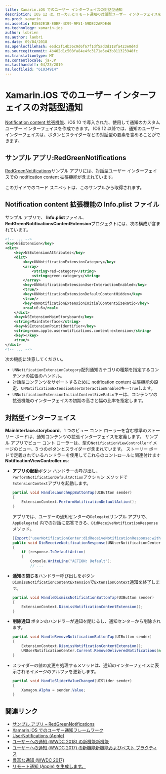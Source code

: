 ```yaml
---
title: Xamarin.iOS でのユーザー インターフェイスの対話型通知
description: IOS 12 は、ローカルとリモート通知の対話型ユーザー インターフェイスを作成できます。 このガイドでは、Xamarin.iOS でこれらの機能を使用する方法について説明します。
ms.prod: xamarin
ms.assetid: E3562E1B-E0EF-4C99-9F51-59DE22AFDE46
ms.technology: xamarin-ios
author: lobrien
ms.author: laobri
ms.date: 09/04/2018
ms.openlocfilehash: e6dc2f14b36c9d6f67f1df5ad3d118fa423e0d4d
ms.sourcegitcommit: 4b402d1c508fa84e4fc3171a6e43b811323948fc
ms.translationtype: MT
ms.contentlocale: ja-JP
ms.lasthandoff: 04/23/2019
ms.locfileid: "61034914"
---
```

# <a name="interactive-notification-user-interfaces-in-xamarinios"></a>Xamarin.iOS でのユーザー インターフェイスの対話型通知

[Notification content 拡張機能](~/ios/platform/user-notifications/advanced-user-notifications.md)、iOS 10 で導入された、使用して通知のカスタム ユーザー インターフェイスを作成できます。 IOS 12 以降では、通知のユーザー インターフェイスは、ボタンとスライダーなどの対話型の要素を含めることができます。

## <a name="sample-app-redgreennotifications"></a>サンプル アプリ:RedGreenNotifications

[RedGreenNotifications](https://developer.xamarin.com/samples/monotouch/iOS12/RedGreenNotifications)サンプル アプリには、対話型ユーザー インターフェイスでの notification content 拡張機能が含まれています。

このガイドでのコード スニペットは、このサンプルから取得されます。

## <a name="notification-content-extension-infoplist-file"></a>Notification content 拡張機能の Info.plist ファイル

サンプル アプリで、 **Info.plist**ファイル、 **RedGreenNotificationsContentExtension**プロジェクトには、次の構成が含まれています。

```xml
<!-- ... -->
<key>NSExtension</key>
<dict>
    <key>NSExtensionAttributes</key>
    <dict>
        <key>UNNotificationExtensionCategory</key>
        <array>
            <string>red-category</string>
            <string>green-category</string>
        </array>
        <key>UNNotificationExtensionUserInteractionEnabled</key>
        <true/>
        <key>UNNotificationExtensionDefaultContentHidden</key>
        <true/>
        <key>UNNotificationExtensionInitialContentSizeRatio</key>
        <real>0.6</real>
    </dict>
    <key>NSExtensionMainStoryboard</key>
    <string>MainInterface</string>
    <key>NSExtensionPointIdentifier</key>
    <string>com.apple.usernotifications.content-extension</string>
    <key></key>
    <true/>
</dict>
<!-- ... -->
```

次の機能に注意してください。

- `UNNotificationExtensionCategory`配列通知カテゴリの種類を指定するコンテンツの拡張のハンドル。
- 対話型コンテンツをサポートするために notification content 拡張機能の設定、`UNNotificationExtensionUserInteractionEnabled`キー`true`します。
- `UNNotificationExtensionInitialContentSizeRatio`キーは、コンテンツの拡張機能のインターフェイスの初期の高さと幅の比率を指定します。

## <a name="interactive-interface"></a>対話型インターフェイス

**MainInterface.storyboard**、1 つのビュー コント ローラーを含む標準のストーリー ボードは、通知コンテンツの拡張インターフェイスを定義します。 サンプル アプリでビュー コント ローラーは、型の`NotificationViewController`イメージのビュー、3 つのボタンとスライダーが含まれています。 ストーリー ボードで定義されているハンドラーを使用してこれらのコントロールに関連付けます**NotificationViewController.cs**:

- **アプリの起動**ボタン ハンドラーの呼び出し、`PerformNotificationDefaultAction`アクション メソッドで`ExtensionContext`アプリを起動します。

    ```csharp
    partial void HandleLaunchAppButtonTap(UIButton sender)
    {
        ExtensionContext.PerformNotificationDefaultAction();
    }
    ```

    アプリでは、ユーザーの通知センターの`Delegate`(サンプル アプリで、 `AppDelegate`) 内での対話に応答できる、`DidReceiveNotificationResponse`メソッド。

    ```csharp
    [Export("userNotificationCenter:didReceiveNotificationResponse:withCompletionHandler:")]
    public void DidReceiveNotificationResponse(UNUserNotificationCenter center, UNNotificationResponse response, System.Action completionHandler)
    {
        if (response.IsDefaultAction)
        {
            Console.WriteLine("ACTION: Default");
            // ...
    ```

- **通知の閉じる**ハンドラー呼び出しをボタン`DismissNotificationContentExtension`で`ExtensionContext`通知を終了します。

    ```csharp
    partial void HandleDismissNotificationButtonTap(UIButton sender)
    {
        ExtensionContext.DismissNotificationContentExtension();
    }
    ```

- **削除通知** ボタンのハンドラーが通知を閉じるし、通知センターから削除されます。

    ```csharp
    partial void HandleRemoveNotificationButtonTap(UIButton sender)
    {
        ExtensionContext.DismissNotificationContentExtension();
        UNUserNotificationCenter.Current.RemoveDeliveredNotifications(new string[] { notification.Request.Identifier });
    }
    ```

- スライダーの値の変更を処理するメソッドは、通知のインターフェイスに表示されるイメージのアルファを更新します。

    ```csharp
    partial void HandleSliderValueChanged(UISlider sender)
    {
        Xamagon.Alpha = sender.Value;
    }
    ```

## <a name="related-links"></a>関連リンク

- [サンプル アプリ – RedGreenNotifications](https://developer.xamarin.com/samples/monotouch/iOS12/RedGreenNotifications)
- [Xamarin.iOS でのユーザー通知フレームワーク](~/ios/platform/user-notifications/index.md)
- [UserNotifications (Apple)](https://developer.apple.com/documentation/usernotifications?language=objc)
- [ユーザーへの通知 (WWDC 2018) の新機能新機能](https://developer.apple.com/videos/play/wwdc2018/710/)
- [ユーザーへの通知 (WWDC 2017) の新機能新機能およびベスト プラクティス](https://developer.apple.com/videos/play/wwdc2017/708/)
- [豊富な通知 (WWDC 2017)](https://developer.apple.com/videos/play/wwdc2017/817/)
- [リモート通知 (Apple) を生成します。](https://developer.apple.com/documentation/usernotifications/setting_up_a_remote_notification_server/generating_a_remote_notification)
